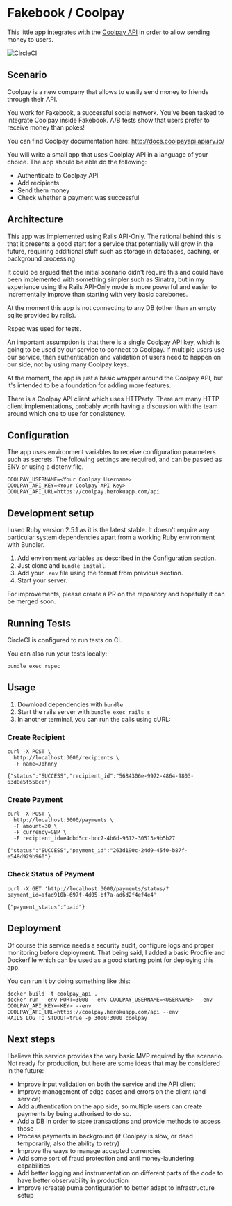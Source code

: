 # Fakebook / Coolpay
This little app integrates with the [Coolpay API](http://docs.coolpayapi.apiary.io/) in order to allow sending money to users.

[![CircleCI](https://circleci.com/gh/jepettoruti/currencycloud_tech_test.svg?style=svg)](https://circleci.com/gh/jepettoruti/currencycloud_tech_test)

## Scenario
Coolpay is a new company that allows to easily send money to friends through their API.

You work for Fakebook, a successful social network. You’ve been tasked to integrate Coolpay inside Fakebook. A/B tests show that users prefer to receive money than pokes!

You can find Coolpay documentation here: http://docs.coolpayapi.apiary.io/

You will write a small app that uses Coolplay API in a language of your choice. The app should be able do the following:

- Authenticate to Coolpay API
- Add recipients
- Send them money
- Check whether a payment was successful

## Architecture
This app was implemented using Rails API-Only. The rational behind this is that it presents a good start for a service that potentially will grow in the future, requiring additional stuff such as storage in databases, caching, or background processing.

It could be argued that the initial scenario didn't require this and could have been implemented with something simpler such as Sinatra, but in my experience using the Rails API-Only mode is more powerful and easier to incrementally improve than starting with very basic barebones.

At the moment this app is not connecting to any DB (other than an empty sqlite provided by rails).

Rspec was used for tests.

An important assumption is that there is a single Coolpay API key, which is going to be used by our service to connect to Coolpay. If multiple users use our service, then authentication and validation of users need to happen on our side, not by using many Coolpay keys.

At the moment, the app is just a basic wrapper around the Coolpay API, but it's intended to be a foundation for adding more features.

There is a Coolpay API client which uses HTTParty. There are many HTTP client implementations, probably worth having a discussion with the team around which one to use for consistency. 

## Configuration
The app uses environment variables to receive configuration parameters such as secrets.
The following settings are required, and can be passed as ENV or using a dotenv file.

```
COOLPAY_USERNAME=<Your Coolpay Username>
COOLPAY_API_KEY=<Your Coolpay API Key>
COOLPAY_API_URL=https://coolpay.herokuapp.com/api
```

## Development setup
I used Ruby version 2.5.1 as it is the latest stable.
It doesn't require any particular system dependencies apart from a working Ruby environment with Bundler.

1. Add environment variables as described in the Configuration section.
2. Just clone and `bundle install`.
3. Add your `.env` file using the format from previous section.
4. Start your server.

For improvements, please create a PR on the repository and hopefully it can be merged soon.

## Running Tests
CircleCI is configured to run tests on CI. 

You can also run your tests locally:
```
bundle exec rspec
```

## Usage
1. Download dependencies with `bundle`
2. Start the rails server with `bundle exec rails s`
3. In another terminal, you can run the calls using cURL:

### Create Recipient
```
curl -X POST \
  http://localhost:3000/recipients \
  -F name=Johnny

{"status":"SUCCESS","recipient_id":"5684306e-9972-4864-9803-63d0e5f558ce"}
```

### Create Payment
```
curl -X POST \
  http://localhost:3000/payments \
  -F amount=30 \
  -F currency=GBP \
  -F recipient_id=e4dbd5cc-bcc7-4b6d-9312-30513e9b5b27

{"status":"SUCCESS","payment_id":"263d190c-24d9-45f0-b87f-e548d929b960"}
```

### Check Status of Payment
```
curl -X GET 'http://localhost:3000/payments/status/?payment_id=afad910b-697f-4d05-bf7a-ad6d2f4ef4e4' 

{"payment_status":"paid"}
```

## Deployment
Of course this service needs a security audit, configure logs and proper monitoring before deployment.
That being said, I added a basic Procfile and Dockerfile which can be used as a good starting point for deploying this app.

You can run it by doing something like this:

```
docker build -t coolpay_api .
docker run --env PORT=3000 --env COOLPAY_USERNAME=<USERNAME> --env COOLPAY_API_KEY=<KEY> --env COOLPAY_API_URL=https://coolpay.herokuapp.com/api --env RAILS_LOG_TO_STDOUT=true -p 3000:3000 coolpay
```

## Next steps
I believe this service provides the very basic MVP required by the scenario.
Not ready for production, but here are some ideas that may be considered in the future:

- Improve input validation on both the service and the API client
- Improve management of edge cases and errors on the client (and service)
- Add authentication on the app side, so multiple users can create payments by being authorised to do so.
- Add a DB in order to store transactions and provide methods to access those
- Process payments in background (if Coolpay is slow, or dead temporarily, also the ability to retry)
- Improve the ways to manage accepted currencies
- Add some sort of fraud protection and anti money-laundering capabilities
- Add better logging and instrumentation on different parts of the code to have better observability in production
- Improve (create) puma configuration to better adapt to infrastructure setup